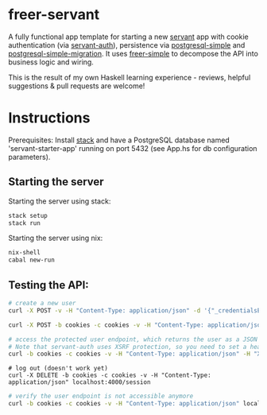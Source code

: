 # freer-servant

A fully functional app template for starting a new [servant](https://hackage.haskell.org/package/servant) app with cookie authentication (via [servant-auth](https://hackage.haskell.org/package/servant-auth)), persistence via [postgresql-simple](https://hackage.haskell.org/package/postgresql-simple) and [postgresql-simple-migration](https://github.com/ameingast/postgresql-simple-migration). It uses [freer-simple](https://hackage.haskell.org/package/freer-simple) to decompose the API into business logic and wiring.

This is the result of my own Haskell learning experience - reviews, helpful suggestions & pull requests are welcome!


# Instructions

Prerequisites: Install [stack](<https://docs.haskellstack.org/en/stable/README/>) and have a PostgreSQL database named 'servant-starter-app' running on port 5432 (see App.hs for db configuration parameters).


## Starting the server

Starting the server using stack:

```bash
stack setup
stack run
```

Starting the server using nix:

```bash
nix-shell
cabal new-run
```


## Testing the API:

```bash
# create a new user
curl -X POST -v -H "Content-Type: application/json" -d '{"_credentialsEmail":"user@example.com", "_credentialsPassword":"a password"}' localhost:4000/user
```

```bash
curl -X POST -b cookies -c cookies -v -H "Content-Type: application/json" -d '{"_credentialsEmail":"user@example.com", "_credentialsPassword":"a password"}' localhost:4000/session
```

```bash
# access the protected user endpoint, which returns the user as a JSON object
# Note that servant-auth uses XSRF protection, so you need to set a header field (it only works once, as the xsrf cookie is renewed after each request
curl -b cookies -c cookies -v -H "Content-Type: application/json" -H "X-XSRF-TOKEN: <enter xsrf token from cookies file here>" localhost:4000/user
```

```
# log out (doesn't work yet)
curl -X DELETE -b cookies -c cookies -v -H "Content-Type: application/json" localhost:4000/session
```

```bash
# verify the user endpoint is not accessible anymore
curl -b cookies -c cookies -v -H "Content-Type: application/json" localhost:4000/user
```
